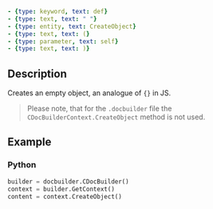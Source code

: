 ```yml signature
- {type: keyword, text: def}
- {type: text, text: " "}
- {type: entity, text: CreateObject}
- {type: text, text: (}
- {type: parameter, text: self}
- {type: text, text: )}
```

## Description

Creates an empty object, an analogue of `{}` in JS.

> Please note, that for the `.docbuilder` file the `CDocBuilderContext.CreateObject` method is not used.

## Example

### Python

``` py
builder = docbuilder.CDocBuilder()
context = builder.GetContext()
content = context.CreateObject()
```
